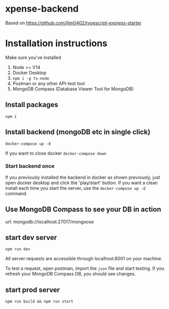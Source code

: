 # xpense-backend

Based on https://github.com/ljlm0402/typescript-express-starter

# Installation instructions

Make sure you've installed

1. Node >= V14
2. Docker Desktop
3. `npm i -g ts-node`
4. Postman or any other API-test tool
5. MongoDB Compass (Database Viewer Tool for MongoDB)

## Install packages

`npm i`

## Install backend (mongoDB etc in single click)

`docker-compose up -d`

If you want to close docker
`docker-compose down`

### Start backend once

If you previously installed the backend in docker as shown previously, just open docker desktop and click the 'play/start' button. If you want a clean install each time you start the server, use the `docker-compose up -d` command.

## Use MongoDB Compass to see your DB in action

url: mongodb://localhost:27017/mongoose

## start dev server

`npm run dev`

All server requests are accessible through localhost:8001 on your machine.

To test a request, open postman, import the `json` file and start testing.
If you refresh your MongoDB Compass DB, you should see changes.

## start prod server

`npm run build && npm run start`

